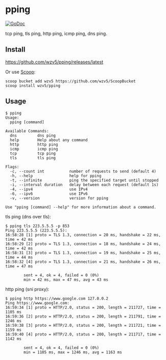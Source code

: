 # pping

[![GoDoc](https://godoc.org/github.com/wzv5/pping?status.svg)](https://godoc.org/github.com/wzv5/pping)

tcp ping, tls ping, http ping, icmp ping, dns ping.

## Install

<https://github.com/wzv5/pping/releases/latest>

Or use [Scoop](https://scoop.sh):

``` text
scoop bucket add wzv5 https://github.com/wzv5/ScoopBucket
scoop install wzv5/pping
```

## Usage

``` text
$ pping
Usage:
  pping [command]

Available Commands:
  dns         dns ping
  help        Help about any command
  http        http ping
  icmp        icmp ping
  tcp         tcp ping
  tls         tls ping

Flags:
  -c, --count int           number of requests to send (default 4)
  -h, --help                help for pping
  -t, --infinite            ping the specified target until stopped
  -i, --interval duration   delay between each request (default 1s)
  -4, --ipv4                use IPv4
  -6, --ipv6                use IPv6
  -v, --version             version for pping

Use "pping [command] --help" for more information about a command.
```

tls ping (dns over tls):

``` text
$ pping tls 223.5.5.5 -p 853
Ping 223.5.5.5 (223.5.5.5):
16:58:28 [1] proto = TLS 1.3, connection = 20 ms, handshake = 22 ms, time = 42 ms
16:58:29 [2] proto = TLS 1.3, connection = 18 ms, handshake = 24 ms, time = 42 ms
16:58:31 [3] proto = TLS 1.3, connection = 19 ms, handshake = 25 ms, time = 44 ms
16:58:32 [4] proto = TLS 1.3, connection = 21 ms, handshake = 26 ms, time = 47 ms

        sent = 4, ok = 4, failed = 0 (0%)
        min = 42 ms, max = 47 ms, avg = 43 ms
```

http ping (sni proxy):

``` text
$ pping http https://www.google.com 127.0.0.2
Ping https://www.google.com:
16:59:34 [1] proto = HTTP/2.0, status = 200, length = 211727, time = 1105 ms
16:59:36 [2] proto = HTTP/2.0, status = 200, length = 211791, time = 1246 ms
16:59:38 [3] proto = HTTP/2.0, status = 200, length = 211721, time = 1159 ms
16:59:40 [4] proto = HTTP/2.0, status = 200, length = 211717, time = 1142 ms

        sent = 4, ok = 4, failed = 0 (0%)
        min = 1105 ms, max = 1246 ms, avg = 1163 ms
```
